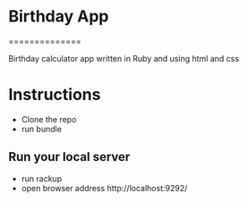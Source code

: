 # Birthday App
==============

Birthday calculator app written in Ruby and using html and css

# Instructions
 - Clone the repo
 - run bundle

 ## Run your local server
 - run rackup 
 - open browser address http://localhost:9292/